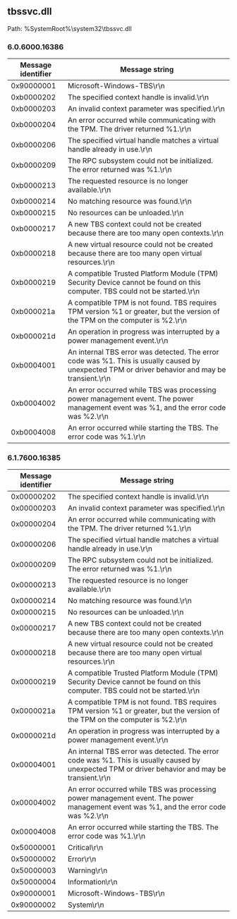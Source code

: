 ## tbssvc.dll

Path: %SystemRoot%\system32\tbssvc.dll

### 6.0.6000.16386

Message identifier | Message string
--- | ---
0x90000001 | Microsoft-Windows-TBS\r\n
0xb0000202 | The specified context handle is invalid.\r\n
0xb0000203 | An invalid context parameter was specified.\r\n
0xb0000204 | An error occurred while communicating with the TPM.  The driver returned %1.\r\n
0xb0000206 | The specified virtual handle matches a virtual handle already in use.\r\n
0xb0000209 | The RPC subsystem could not be initialized.  The error returned was %1.\r\n
0xb0000213 | The requested resource is no longer available.\r\n
0xb0000214 | No matching resource was found.\r\n
0xb0000215 | No resources can be unloaded.\r\n
0xb0000217 | A new TBS context could not be created because there are too many open contexts.\r\n
0xb0000218 | A new virtual resource could not be created because there are too many open virtual resources.\r\n
0xb0000219 | A compatible Trusted Platform Module (TPM) Security Device cannot be found on this computer.  TBS could not be started.\r\n
0xb000021a | A compatible TPM is not found.  TBS requires TPM version %1 or greater, but the version of the TPM on the computer is %2.\r\n
0xb000021d | An operation in progress was interrupted by a power management event.\r\n
0xb0004001 | An internal TBS error was detected.  The error code was %1.  This is usually caused by unexpected TPM or driver behavior and may be transient.\r\n
0xb0004002 | An error occurred while TBS was processing power management event.  The power management event was %1, and the error code was %2.\r\n
0xb0004008 | An error occurred while starting the TBS.  The error code was %1.\r\n

### 6.1.7600.16385

Message identifier | Message string
--- | ---
0x00000202 | The specified context handle is invalid.\r\n
0x00000203 | An invalid context parameter was specified.\r\n
0x00000204 | An error occurred while communicating with the TPM.  The driver returned %1.\r\n
0x00000206 | The specified virtual handle matches a virtual handle already in use.\r\n
0x00000209 | The RPC subsystem could not be initialized.  The error returned was %1.\r\n
0x00000213 | The requested resource is no longer available.\r\n
0x00000214 | No matching resource was found.\r\n
0x00000215 | No resources can be unloaded.\r\n
0x00000217 | A new TBS context could not be created because there are too many open contexts.\r\n
0x00000218 | A new virtual resource could not be created because there are too many open virtual resources.\r\n
0x00000219 | A compatible Trusted Platform Module (TPM) Security Device cannot be found on this computer.  TBS could not be started.\r\n
0x0000021a | A compatible TPM is not found.  TBS requires TPM version %1 or greater, but the version of the TPM on the computer is %2.\r\n
0x0000021d | An operation in progress was interrupted by a power management event.\r\n
0x00004001 | An internal TBS error was detected.  The error code was %1.  This is usually caused by unexpected TPM or driver behavior and may be transient.\r\n
0x00004002 | An error occurred while TBS was processing power management event.  The power management event was %1, and the error code was %2.\r\n
0x00004008 | An error occurred while starting the TBS.  The error code was %1.\r\n
0x50000001 | Critical\r\n
0x50000002 | Error\r\n
0x50000003 | Warning\r\n
0x50000004 | Information\r\n
0x90000001 | Microsoft-Windows-TBS\r\n
0x90000002 | System\r\n
